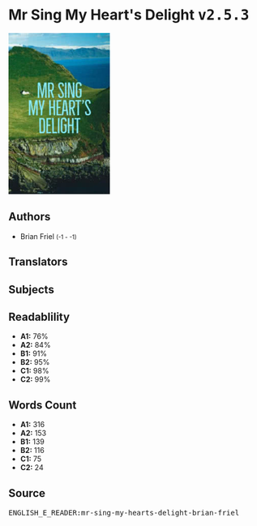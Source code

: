 # Mr Sing My Heart's Delight <kbd>v2.5.3</kbd>

![](./cover.medium.jpg "")

## Authors


 - Brian Friel <small>(-1 - -1)</small>

## Translators



## Subjects



## Readablility


 - **A1:** 76%
 - **A2:** 84%
 - **B1:** 91%
 - **B2:** 95%
 - **C1:** 98%
 - **C2:** 99%

## Words Count


 - **A1:** 316
 - **A2:** 153
 - **B1:** 139
 - **B2:** 116
 - **C1:** 75
 - **C2:** 24

## Source


<kbd>ENGLISH_E_READER:mr-sing-my-hearts-delight-brian-friel</kbd>
